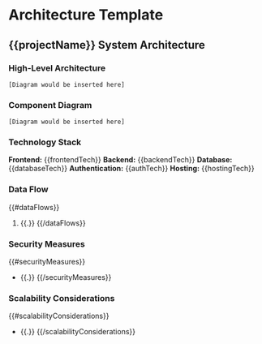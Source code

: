 # Architecture Template

## {{projectName}} System Architecture

### High-Level Architecture
```
[Diagram would be inserted here]
```

### Component Diagram
```
[Diagram would be inserted here]
```

### Technology Stack
**Frontend:** {{frontendTech}}
**Backend:** {{backendTech}}
**Database:** {{databaseTech}}
**Authentication:** {{authTech}}
**Hosting:** {{hostingTech}}

### Data Flow
{{#dataFlows}}
1. {{.}}
{{/dataFlows}}

### Security Measures
{{#securityMeasures}}
- {{.}}
{{/securityMeasures}}

### Scalability Considerations
{{#scalabilityConsiderations}}
- {{.}}
{{/scalabilityConsiderations}}